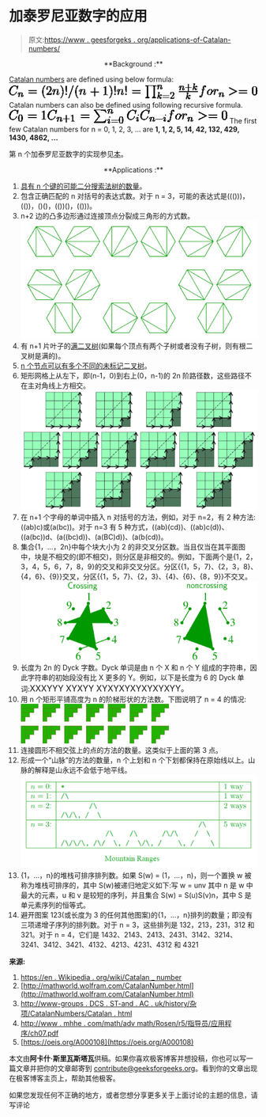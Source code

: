 # 加泰罗尼亚数字的应用

> 原文:[https://www . geesforgeks . org/applications-of-Catalan-numbers/](https://www.geeksforgeeks.org/applications-of-catalan-numbers/)

<center>**Background :**</center>

[Catalan numbers](https://www.geeksforgeeks.org/program-nth-catalan-number/) are defined using below formula:
![ C_{n} = (2n)!/(n+1)!n! = \prod^{n}_{k=2} \frac{n+k}{k}  for_ n >= 0  ](img/0f1a32f03a2dd7e5152ce9c70b75dc07.png "Rendered by QuickLaTeX.com")
Catalan numbers can also be defined using following recursive formula.
![ C_{0} = 1 C_{n+1} = \sum ^{n} _{i=0} C_{i}C_{n-i}   for_ n>=0 ](img/3f8d7ff44bba04fa5e5ddf8bcfa72d68.png "Rendered by QuickLaTeX.com")
The first few Catalan numbers for n = 0, 1, 2, 3, … are **1, 1, 2, 5, 14, 42, 132, 429, 1430, 4862, …**

第 n 个加泰罗尼亚数字的实现参见[本](https://www.geeksforgeeks.org/program-nth-catalan-number/)。

<center>**Applications :**</center>

1.  [具有 n 个键的可能二分搜索法树的数量](https://www.geeksforgeeks.org/g-fact-18/)。
2.  包含正确匹配的 n 对括号的表达式数。对于 n = 3，可能的表达式是((()))，(())，()()，(())()，(()))。
3.  n+2 边的凸多边形通过连接顶点分裂成三角形的方式数。
    ![convex](img/5bace3434393d4ef57d90a5049f95b71.png)
4.  有 n+1 片叶子的[满二叉树](http://geeksquiz.com/binary-tree-set-3-types-of-binary-tree/)(如果每个顶点有两个子树或者没有子树，则有根二叉树是满的)。
5.  [n 个节点可以有多个不同的未标记二叉树](http://geeksquiz.com/enumeration-of-binary-trees/)。
6.  矩形网格上从左下，即(n-1，0)到右上(0，n-1)的 2n 阶路径数，这些路径不在主对角线上方相交。
    [![rectangle](img/baa004d89f5c4540db917c1efde092c9.png)](https://media.geeksforgeeks.org/wp-content/cdn-uploads/rectangle1.png)
7.  在 n+1 个字母的单词中插入 n 对括号的方法，例如，对于 n=2，有 2 种方法:((ab)c)或(a(bc))。对于 n=3 有 5 种方式，((ab)(cd))、((ab)c(d))、((a(bc))d、(a((bc)d))、(a(BC)d))、(a(b(cd))。
8.  集合{1，…，2n}中每个块大小为 2 的非交叉分区数。当且仅当在其平面图中，块是不相交的(即不相交)，则分区是非相交的。例如，下面两个是{1，2，3，4，5，6，7，8，9}的交叉和非交叉分区。分区{{1，5，7}、{2，3，8}、{4，6}、{9}}交叉，分区{{1，5，7}、{2，3}、{4}、{6}、{8，9}}不交叉。
    ![partitiom](img/55f00511da2d991dda9ba3094b831b2b.png)
9.  长度为 2n 的 Dyck 字数。Dyck 单词是由 n 个 X 和 n 个 Y 组成的字符串，因此字符串的初始段没有比 X 更多的 Y。例如，以下是长度为 6 的 Dyck 单词:<big>XXXYYY XYXYY XYXYXYXYXYXYXYY。</big>
10.  用 n 个矩形平铺高度为 n 的阶梯形状的方法数。下图说明了 n = 4 的情况:
    ![stair](img/936fb3fd124e1c2be748e58e9fe6d48b.png)
11.  连接圆形不相交弦上的点的方法的数量。这类似于上面的第 3 点。
12.  形成一个“山脉”的方法的数量，n 个上划和 n 个下划都保持在原始线以上。山脉的解释是山永远不会低于地平线。![Mountain_Ranges](img/a84b3a279e08608d31c52a578fc2b89d.png)
13.  {1，…，n}的堆栈可排序排列数。如果 S(w) = (1，…，n)，则一个置换 w 被称为堆栈可排序的，其中 S(w)被递归地定义如下:写 w = unv 其中 n 是 w 中最大的元素，u 和 v 是较短的序列，并且集合 S(w) = S(u)S(v)n，其中 S 是单元素序列的恒等式。
14.  避开图案 123(或长度为 3 的任何其他图案)的{1，…，n}排列的数量；即没有三项递增子序列的排列数。对于 n = 3，这些排列是 132，213，231，312 和 321。对于 n = 4，它们是 1432、2143、2413、2431、3142、3214、3241、3412、3421、4132、4213、4231、4312 和 4321

**来源:**

1.  [https://en . Wikipedia . org/wiki/Catalan _ number](https://en.wikipedia.org/wiki/Catalan_number)
2.  [http://mathworld.wolfram.com/CatalanNumber.html](http://mathworld.wolfram.com/CatalanNumber.html)
3.  [http://www-groups . DCS . ST-and . AC . uk/history/杂项/CatalanNumbers/Catalan . html](http://www-groups.dcs.st-and.ac.uk/history/Miscellaneous/CatalanNumbers/catalan.html)
4.  [http://www . mhhe . com/math/adv math/Rosen/r5/指导员/应用程序/ch07.pdf](http://www.mhhe.com/math/advmath/rosen/r5/instructor/applications/ch07.pdf)
5.  [https://oeis.org/A000108](https://oeis.org/A000108)

本文由**阿卡什·斯里瓦斯塔瓦**供稿。如果你喜欢极客博客并想投稿，你也可以写一篇文章并把你的文章邮寄到 contribute@geeksforgeeks.org。看到你的文章出现在极客博客主页上，帮助其他极客。

如果您发现任何不正确的地方，或者您想分享更多关于上面讨论的主题的信息，请写评论